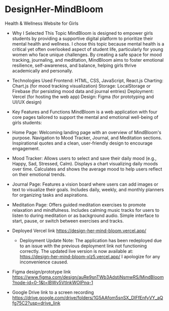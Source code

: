 # DesignHer-MindBloom
Health &amp; Wellness Website for Girls 

- Why I Selected This Topic
    MindBloom is designed to empower girls students by providing a supportive digital platform to prioritize their mental health and wellness. I chose this topic because mental health is a critical yet often overlooked aspect of student life, particularly for young women who face unique challenges. By creating a safe space for mood tracking, journaling, and meditation, MindBloom aims to foster emotional resilience, self-awareness, and balance, helping girls thrive academically and personally.


- Technologies Used
  Frontend: HTML, CSS, JavaScript, React.js
  Charting: Chart.js (for mood tracking visualization)
  Storage: LocalStorage or Firebase (for persisting mood data and journal entries)
  Deployment: Vercel (for hosting the web app)
  Design: Figma (for prototyping and UI/UX design)
  

- Key Features and Functions
MindBloom is a web application with four core pages tailored to support the mental and emotional well-being of girls students:

 * Home Page:
        Welcoming landing page with an overview of MindBloom's purpose.
        Navigation to Mood Tracker, Journal, and Meditation sections.
        Inspirational quotes and a clean, user-friendly design to encourage engagement.

  * Mood Tracker:
        Allows users to select and save their daily mood (e.g., Happy, Sad, Stressed, Calm).
        Displays a chart visualizing daily moods over time.
        Calculates and shows the average mood to help users reflect on their emotional trends.

  * Journal Page:
        Features a vision board where users can add images or text to visualize their goals.
        Includes daily, weekly, and monthly planners for organizing tasks and aspirations.
        
  * Meditation Page:
        Offers guided meditation exercises to promote relaxation and mindfulness.
        Includes calming music tracks for users to listen to during meditation or as background audio.
        Simple interface to start, pause, or switch between exercises and tracks.

- Deployed Vercel link
    https://design-her-mind-bloom.vercel.app/

  - Deployment Update
        Note: The application has been redeployed due to an issue with the previous deployment link not functioning correctly.
        The updated live version is now available at: https://design-her-mind-bloom-xlz5.vercel.app/
        I apologize for any inconvenience caused. 

- Figma design/prototype link
    https://www.figma.com/design/auRe9snTWb3AdstiNsmwRS/MindBloom?node-id=0-1&t=IBWv5VtInkWOIPnq-1

- Google Drive link to a screen recording
      https://drive.google.com/drive/folders/1G5AAfom5snSX_DlFfEnfyVY_aQfg75C2?usp=drive_link
    
